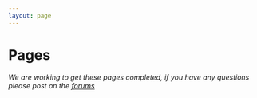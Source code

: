 ```yaml
---
layout: page
---
```


# Pages

*We are working to get these pages completed, if you have any questions please post on the [forums](http://forums.anchorcms.com/)*
